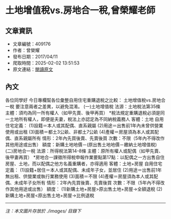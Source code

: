 # 土地增值稅vs.房地合一稅,曾榮耀老師

## 文章資訊
- 文章編號：409176
- 作者：曾榮耀
- 發布日期：2017/04/11
- 爬取時間：2025-02-02 13:51:53
- 原文連結：[閱讀原文](https://real-estate.get.com.tw/Columns/detail.aspx?no=409176)

## 內文
各位同學好
今日專欄幫各位彙整自用住宅重購退稅之比較：
土地增值稅vs.房地合一稅
要注意兩者之差異，以避免混淆。
(一)土地增值稅
法源：土地稅法第35條
主體：須均為同一所有權人（如甲先賣、後甲再買）
*稅法規定重購退稅必須是同一土地所有權人，即便是夫妻，稅法上亦認定為不同納稅義務人
客體：土地
自用住宅定義：
(1)設籍＝本人或其配偶、直系親屬
(2)用途＝出售前1年內未曾供營業使用或出租
(3)面積＝都土3公畝、非都土7公畝
(4)產權＝房屋須為本人或其配偶、直系親屬所有
情形：2年內先買後賣、先賣後買
次數：不限（5年內不得改作其他用途或出售）
額度：新購土地地價－(原出售土地地價－繳納土地增值稅)
(二)房地合一稅
法源：所得稅法第14-8條
主體：原所有權人或配偶（如甲先賣、後甲妻再買）
*房地合一課徵所得稅申報作業要點第17點：以配偶之一方出售自住房屋、土地，而以配偶之他方名義重購者，亦得適用
客體：土地+房屋
自用住宅定義：
(1)設籍+居住＝本人或其配偶、未成年子女，並居住
(2)用途＝出售前1年無出租、供營業或執行業務使用
(3)面積＝不限
(4)產權＝房屋須為本人或其配偶、未成年子女所有
情形：2年內先買後賣、先賣後買
次數：不限（5年內不得改作其他用途或出售）
額度：
(1)新購土地+房屋>原出售土地+房屋→全額退稅
(2)新購土地+房屋<原出售土地+房屋→比例退稅

---
*注：本文圖片存放於 ./images/ 目錄下*
